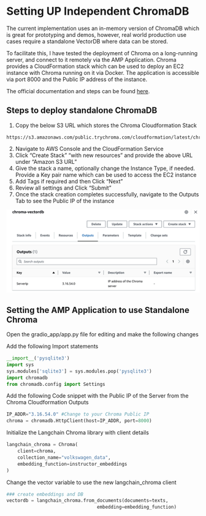 # Setting UP Independent ChromaDB

The current implementation uses an in-memory version of ChromaDB which is great for prototyping and demos, however, real world production use cases require a standalone VectorDB where data can be stored.

To facilitate this, I have tested the deployment of Chroma on a long-running server, and connect to it remotely via the AMP Application. Chroma provides a CloudFormation stack which can be used to deploy an EC2 instance with Chroma running on it via Docker. The application is accessible via port 8000 and the Public IP address of the instance.

The official documentation and steps can be found [here](https://docs.trychroma.com/deployment).

## Steps to deploy standalone ChromaDB

1. Copy the below S3 URL which stores the Chroma Cloudformation Stack
```
https://s3.amazonaws.com/public.trychroma.com/cloudformation/latest/chroma.cf.json
```

2. Navigate to AWS Console and the CloudFormation Service
3. Click “Create Stack” “with new resources” and provide the above URL under “Amazon S3 URL”
4. Give the stack a name, optionally change the Instance Type, if needed. Provide a Key pair name which can be used to access the EC2 instance
5. Add Tags if required and then Click “Next”
6. Review all settings and Click “Submit”
7. Once the stack creation  completes successfully, navigate to the Outputs Tab to see the Public IP of the instance

![Chroma CloudFormation](../images/chroma_cfn.png)

## Setting the AMP Application to use Standalone Chroma

Open the gradio_app/app.py file for editing and make the following changes

Add the following Import statements
```python
__import__('pysqlite3')
import sys
sys.modules['sqlite3'] = sys.modules.pop('pysqlite3')
import chromadb
from chromadb.config import Settings
```
Add the following Code snippet with the Public IP of the Server from the Chroma Cloudformation Outputs
```python
IP_ADDR="3.16.54.0" #Change to your Chroma Public IP
chroma = chromadb.HttpClient(host=IP_ADDR, port=8000)
```
Initialize the Langchain Chroma library with client details
```python
langchain_chroma = Chroma(
    client=chroma,
    collection_name="volkswagen_data",
    embedding_function=instructor_embeddings
)
```
Change the vector variable to use the new langchain_chroma client
```python
### create embeddings and DB
vectordb = langchain_chroma.from_documents(documents=texts,
                                 embedding=embedding_function)
```
